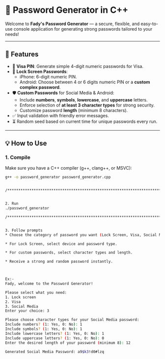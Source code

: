 # 🔐 Password Generator in C++ 

Welcome to **Fady's Password Generator** — a secure, flexible, and easy-to-use console application for generating strong passwords tailored to your needs!

---

## 🚀 Features

- 🔢 **Visa PIN**: Generate simple 4-digit numeric passwords for Visa.
- 📱 **Lock Screen Passwords**:
  - iPhone: 6-digit numeric PIN.
  - Android: Choose between 4 or 6 digits numeric PIN or a **custom complex password**.
- 🛡️ **Custom Passwords** for Social Media & Android:
  - Include **numbers**, **symbols**, **lowercase**, and **uppercase** letters.
  - Enforce selection of **at least 3 character types** for strong security.
  - Customize password **length** (minimum 8 characters).
- ✅ Input validation with friendly error messages.
- ⏳ Random seed based on current time for unique passwords every run.

---

## 💡 How to Use

### 1. Compile

Make sure you have a C++ compiler (g++, clang++, or MSVC):

```bash
g++ -o password_generator password_generator.cpp


/**********************************************************************************\


2. Run
./password_generator

/**********************************************************************************\


3. Follow prompts
* Choose the category of password you want (Lock Screen, Visa, Social Media).

* For Lock Screen, select device and password type.

* For custom passwords, select character types and length.

* Receive a strong and random password instantly.



Ex:-
Fady, welcome to the Password Generator!

Please select what you need:
1. Lock screen
2. Visa
3. Social Media
Enter your choice: 3

Please choose character types for your Social Media password:
Include numbers? (1: Yes, 0: No): 1
Include symbols? (1: Yes, 0: No): 1
Include lowercase letters? (1: Yes, 0: No): 1
Include uppercase letters? (1: Yes, 0: No): 0
Enter the desired length of your password (minimum 8): 12

Generated Social Media Password: a9$k3!d0#lzq

